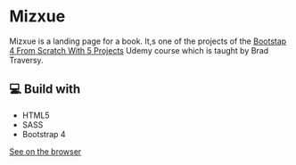 # Mizxue

Mizxue is a landing page for a book. It,s one of the projects of the [Bootstap 4 From Scratch With 5 Projects](https://www.udemy.com/course/bootstrap-4-from-scratch-with-5-projects/) Udemy course which is taught by Brad Traversy.

## 💻 Build with

- HTML5
- SASS
- Bootstrap 4

[See on the browser](https://yousefelshabrawy.github.io/Mizuxe/)

